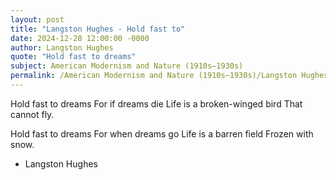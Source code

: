 ```yaml
---
layout: post
title: "Langston Hughes - Hold fast to"
date: 2024-12-28 12:00:00 -0000
author: Langston Hughes
quote: "Hold fast to dreams"
subject: American Modernism and Nature (1910s–1930s)
permalink: /American Modernism and Nature (1910s–1930s)/Langston Hughes/Langston Hughes - Hold fast to
---
```


Hold fast to dreams
For if dreams die
Life is a broken-winged bird
That cannot fly.

Hold fast to dreams
For when dreams go
Life is a barren field
Frozen with snow.

- Langston Hughes
